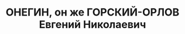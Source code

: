 ---
title: ОНЕГИН, он же ГОРСКИЙ-ОРЛОВ Евгений Николаевич
description: "Род. в 1898, г. Ленинград, русский, из служащих, обр.: среднее, б/п.\
  \ Проживал: Москва, Большой Власьевский пер., д. 10, кв. 23. Оперативный секретарь\
  \ Строительства канала Москва--Волга и Дмитровского ИТЛ НКВД \n  Арестован 16.09.1937.\
  \ Обв. в участии в к.-р. заговоре. Приговор: в особом порядке, 09.12.1937 – ВМН.\
  \ Расстрелян 09.12.1937, г.Москва. \n  Реабилитирован военным трибуналом МВО 04.1958"
---